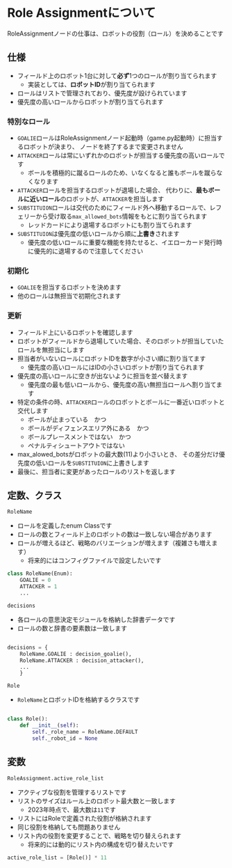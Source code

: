 # Role Assignmentについて

RoleAssignmentノードの仕事は、ロボットの役割（ロール）を決めることです

## 仕様

- フィールド上のロボット1台に対して**必ず**1つのロールが割り当てられます
    - 実装としては、**ロボットID**が割り当てられます
- ロールはリストで管理されており、優先度が設けられています
- 優先度の高いロールからロボットが割り当てられます

### 特別なロール

- `GOALIE`ロールはRoleAssignmentノード起動時（game.py起動時）に担当するロボットが決まり、
ノードを終了するまで変更されません
- `ATTACKER`ロールは常にいずれかのロボットが担当する優先度の高いロールです
    - ボールを積極的に蹴るロールのため、いなくなると誰もボールを蹴らなくなります
- `ATTACKER`ロールを担当するロボットが退場した場合、
代わりに、**最もボールに近いロール**のロボットが、`ATTACKER`を担当します
- `SUBSTITUION`ロールは交代のためにフィールド外へ移動するロールで、レフェリーから受け取る`max_allowed_bots`情報をもとに割り当てられます
  - レッドカードにより退場するロボットにも割り当てられます
- `SUBSTITUION`は優先度の低いロールから順に**上書き**されます
  - 優先度の低いロールに重要な機能を持たせると、イエローカード発行時に優先的に退場するので注意してください

### 初期化

- `GOALIE`を担当するロボットを決めます
- 他のロールは無担当で初期化されます

### 更新

- フィールド上にいるロボットを確認します
- ロボットがフィールドから退場していた場合、そのロボットが担当していたロールを無担当にします
- 担当者がいないロールにロボットIDを数字が小さい順に割り当てます
    - 優先度の高いロールにはIDの小さいロボットが割り当てられます
- 優先度の高いロールに空きが出ないように担当を並べ替えます
    - 優先度の最も低いロールから、優先度の高い無担当ロールへ割り当てます
- 特定の条件の時、`ATTACKER`ロールのロボットとボールに一番近いロボットと交代します
    - ボールが止まっている　かつ
    - ボールがディフェンスエリア外にある　かつ
    - ボールプレースメントではない　かつ
    - ペナルティシュートアウトではない
- max_alowed_botsがロボットの最大数(11)より小さいとき、
その差分だけ優先度の低いロールを`SUBSTITUION`に上書きします
- 最後に、担当者に変更があったロールのリストを返します

## 定数、クラス

`RoleName`

- ロールを定義したenum Classです
- ロールの数とフィールド上のロボットの数は一致しない場合があります
- ロールが増えるほど、戦略のバリエーションが増えます（複雑さも増えます）
    - 将来的にはコンフィグファイルで設定したいです

```python
class RoleName(Enum):
    GOALIE = 0
    ATTACKER = 1
    ...
```

`decisions`

- 各ロールの意思決定モジュールを格納した辞書データです
- ロールの数と辞書の要素数は一致します

```python

decisions = {
    RoleName.GOALIE : decision_goalie(),
    RoleName.ATTACKER : decision_attacker(),
    ...
    }
```

`Role`

- `RoleName`とロボットIDを格納するクラスです

```python

class Role():
    def __init__(self):
        self._role_name = RoleName.DEFAULT
        self._robot_id = None
```

## 変数

`RoleAssignment.active_role_list`

- アクティブな役割を管理するリストです
- リストのサイズはルール上のロボット最大数と一致します
  - 2023年時点で、最大数は`11`です
- リストにはRoleで定義された役割が格納されます
- 同じ役割を格納しても問題ありません
- リスト内の役割を変更することで、戦略を切り替えられます
    - 将来的には動的にリスト内の構成を切り替えたいです

```python
active_role_list = [Role()] * 11
```